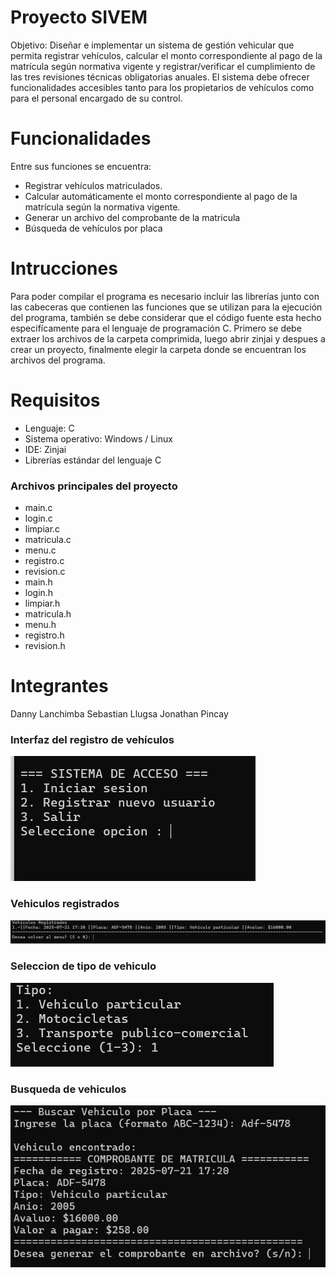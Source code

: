 # Proyecto SIVEM
Objetivo: Diseñar e implementar un sistema de gestión vehicular que permita registrar vehículos, calcular el monto correspondiente al pago de la matrícula según normativa vigente y registrar/verificar el cumplimiento de las tres revisiones técnicas obligatorias anuales. El sistema debe ofrecer funcionalidades accesibles tanto para los propietarios de vehículos como para el personal encargado de su control.
# Funcionalidades 
Entre sus funciones se encuentra:
- Registrar vehículos matriculados.
- Calcular automáticamente el monto correspondiente al pago de la matrícula según la normativa vigente.
- Generar un archivo del comprobante de la matricula
- Búsqueda de vehículos por placa
# Intrucciones 
Para poder compilar el programa es necesario incluir las librerías junto con las cabeceras que contienen las funciones que se utilizan para la ejecución del programa, también se debe considerar que el código fuente esta hecho especifícamente para el lenguaje de programación C. Primero se debe extraer los archivos de la carpeta comprimida, luego abrir zinjai y despues a crear un proyecto, finalmente elegir la carpeta donde se encuentran los archivos del programa.
# Requisitos 
- Lenguaje: C
- Sistema operativo: Windows / Linux
- IDE: Zinjai 
- Librerías estándar del lenguaje C
### Archivos principales del proyecto
- main.c
- login.c 
- limpiar.c
- matricula.c
- menu.c
- registro.c
- revision.c
- main.h
- login.h 
- limpiar.h
- matricula.h
- menu.h
- registro.h
- revision.h
# Integrantes
Danny Lanchimba
Sebastian Llugsa
Jonathan Pincay
### Interfaz del registro de vehículos
![Registro de vehículos](registro_vehiculos.png)
### Vehiculos registrados
![alt text](<vehiculos_registrados.png>)
### Seleccion de tipo de vehiculo
![alt text](tipo_vehiculo.png)
### Busqueda de vehiculos
![alt text](buscar_vehiculo.png)